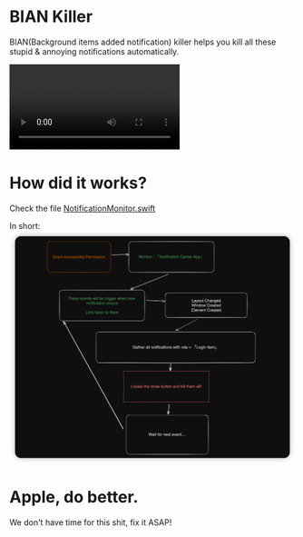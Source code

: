 #  BIAN Killer

BIAN(Background items added notification) killer helps you kill all these stupid & annoying notifications automatically.

<video src="https://user-images.githubusercontent.com/51731239/220240911-cab0ecaa-0c9c-481d-8d99-dbfd2553d50a.mp4"></video>

# How did it works?

Check the file [NotificationMonitor.swift](BackgroundItemsAddedKiller/Source/NotificationMonitor.swift)

In short:
![Workflow](./workflow.png)

# Apple, do better.
We don't have time for this shit, fix it ASAP!

